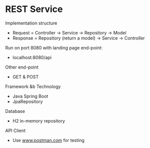 # REST Service

Implementation structure
* Request  = Controller -> Service -> Repository -> Model
* Response = Repository (return a model) -> Service -> Controller

Run on port 8080 with landing page end-point:

* localhost:8080/api

Other end-point
* GET & POST

Framework &b Technology
* Java Spring Boot 
* JpaRepository

Database
* H2 in-memory repository

API Client
* Use www.postman.com for testing
 